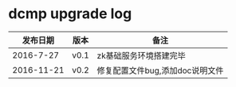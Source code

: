 dcmp upgrade log
====

发布日期 | 版本 | 备注
--- | --- | --- 
2016-7-27 | v0.1 |  zk基础服务环境搭建完毕
2016-11-21 | v0.2 | 修复配置文件bug,添加doc说明文件 